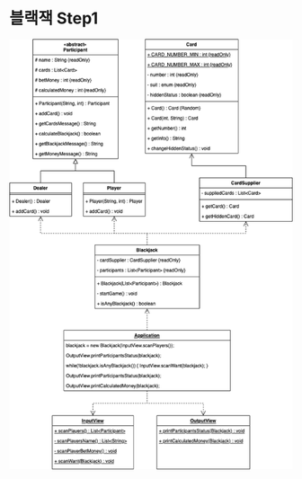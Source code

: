 # 블랙잭 Step1
![uml](https://raw.githubusercontent.com/muttjimmypark/java-blackjack-playground/step1/DiagramBlackjack.drawio.png)